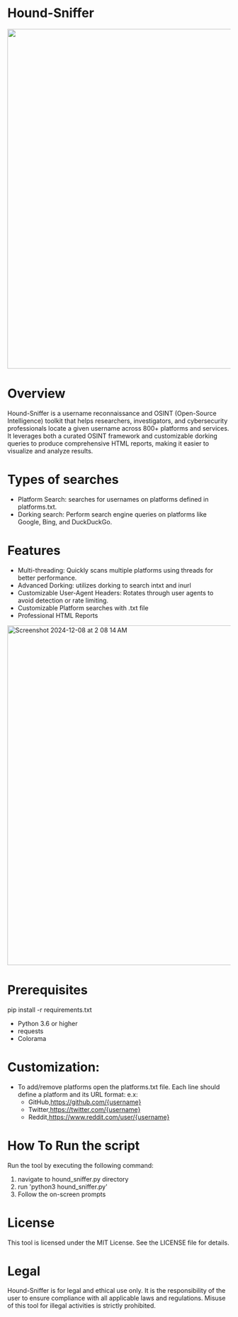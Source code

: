 # Hound-Sniffer
<img width="766" src="https://github.com/user-attachments/assets/10de194d-7143-4946-9d91-455a63e54690">

# Overview
Hound-Sniffer is a username reconnaissance and OSINT (Open-Source Intelligence) toolkit that helps researchers, investigators, and cybersecurity professionals locate a given username across 800+ platforms and services. It leverages both a curated OSINT framework and customizable dorking queries to produce comprehensive HTML reports, making it easier to visualize and analyze results.

# Types of searches
* Platform Search: searches for usernames on platforms defined in platforms.txt.
* Dorking search:  Perform search engine queries on platforms like Google, Bing, and DuckDuckGo.

# Features
* Multi-threading: Quickly scans multiple platforms using threads for better performance.
* Advanced Dorking: utilizes dorking to search intxt and inurl
* Customizable User-Agent Headers: Rotates through user agents to avoid detection or rate limiting.
* Customizable Platform searches with .txt file
* Professional HTML Reports
 
    
<img width="766" alt="Screenshot 2024-12-08 at 2 08 14 AM" src="https://github.com/user-attachments/assets/333bd939-1295-446a-a364-b79aba990ddf">



# Prerequisites
pip install -r requirements.txt
* Python 3.6 or higher
* requests
* Colorama

# Customization:
* To add/remove platforms open the platforms.txt file. Each line should define a platform and its URL format:
e.x:
  - GitHub,https://github.com/{username}
  - Twitter,https://twitter.com/{username}
  - Reddit,https://www.reddit.com/user/{username}

# How To Run the script
Run the tool by executing the following command:
1. navigate to hound_sniffer.py directory
2. run 'python3 hound_sniffer.py'
3. Follow the on-screen prompts

# License
This tool is licensed under the MIT License. See the LICENSE file for details.

# Legal
Hound-Sniffer is for legal and ethical use only. It is the responsibility of the user to ensure compliance with all applicable laws and regulations. Misuse of this tool for illegal activities is strictly prohibited.

